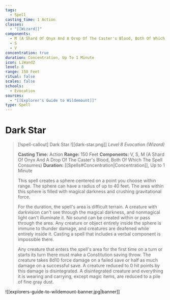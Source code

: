 ```yaml
---
tags:
  - Spell
casting_time: 1 Action
classes:
  - "[[Wizard]]"
components:
  - M (A Shard Of Onyx And A Drop Of The Caster's Blood, Both Of Which The Spell Consumes)
  - S
  - V
concentration: true
duration: Concentration, Up To 1 Minute
icon: LiWand2
level: 8
range: 150 Feet
ritual: false
scales: false
schools:
  - Evocation
sources:
  - "[[Explorer's Guide to Wildemount]]"
type: Spell
---
```


# Dark Star

>[!spell-callout] Dark Star
>![[dark-star.png]]
>_Level 8 Evocation (Wizard)_
>
>**Casting Time:** Action
>**Range:** 150 Feet
>**Components:** V, S, M (A Shard Of Onyx And A Drop Of The Caster's Blood, Both Of Which The Spell Consumes)
>**Duration:** [[Spells#Concentration|Concentration]], Up to 1 Minute
>
>This spell creates a sphere centered on a point you choose within range. The sphere can have a radius of up to 40 feet. The area within this sphere is filled with magical darkness and crushing gravitational force.
>
>For the duration, the spell's area is difficult terrain. A creature with darkvision can't see through the magical darkness, and nonmagical light can't illuminate it. No sound can be created within or pass through the area. Any creature or object entirely inside the sphere is immune to thunder damage, and creatures are deafened while entirely inside it. Casting a spell that includes a verbal component is impossible there.
>
>Any creature that enters the spell's area for the first time on a turn or starts its turn there must make a Constitution saving throw. The creature takes 8d10 force damage on a failed save or half as much damage on a successful save. A creature reduced to 0 hit points by this damage is disintegrated. A disintegrated creature and everything it is wearing and carrying, except magic items, are reduced to a pile of fine gray dust.

![[explorers-guide-to-wildemount-banner.jpg|banner]]
